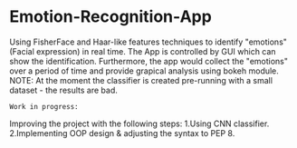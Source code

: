 # Emotion-Recognition-App
Using FisherFace and Haar-like features techniques to identify "emotions" (Facial expression) in real time.
The App is controlled by GUI which can show the identification.
Furthermore, the app would collect the "emotions" over a period of time and provide grapical analysis using bokeh module.
NOTE: At the moment the classifier is created pre-running with a small dataset - the results are bad.

`Work in progress:` 

Improving the project with the following steps:                                                                                                 1.Using CNN classifier.                                                                                                                 
    2.Implementing OOP design & adjusting the syntax to PEP 8. 
